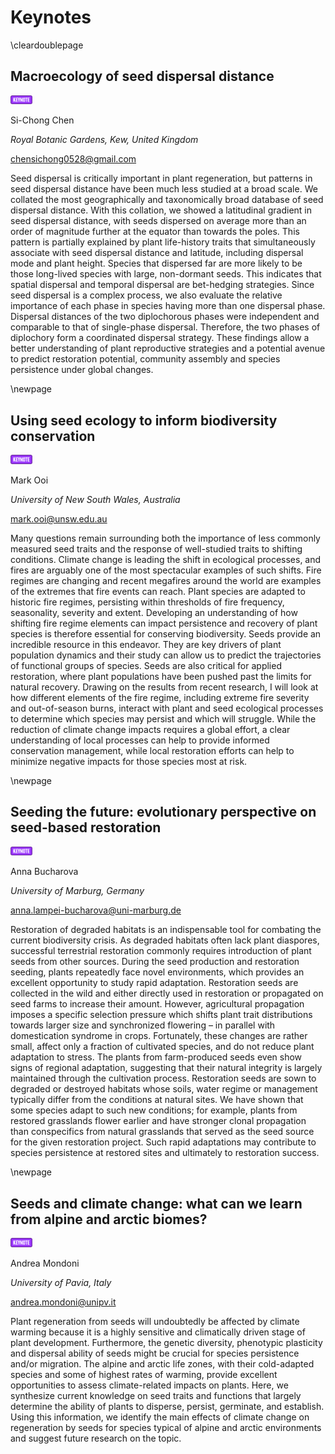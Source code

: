 # Keynotes

\cleardoublepage

## Macroecology of seed dispersal distance

<img src="pics/keynote.png" width="35pt" />

Si-Chong Chen

*Royal Botanic Gardens, Kew, United Kingdom*

chensichong0528@gmail.com

Seed dispersal is critically important in plant regeneration, but patterns in seed dispersal distance have been much less studied at a broad scale. We collated the most geographically and taxonomically broad database of seed dispersal distance. With this collation, we showed a latitudinal gradient in seed dispersal distance, with seeds dispersed on average more than an order of magnitude further at the equator than towards the poles. This pattern is partially explained by plant life-history traits that simultaneously associate with seed dispersal distance and latitude, including dispersal mode and plant height. Species that dispersed far are more likely to be those long-lived species with large, non-dormant seeds. This indicates that spatial dispersal and temporal dispersal are bet-hedging strategies. Since seed dispersal is a complex process, we also evaluate the relative importance of each phase in species having more than one dispersal phase. Dispersal distances of the two diplochorous phases were independent and comparable to that of single-phase dispersal. Therefore, the two phases of diplochory form a coordinated dispersal strategy. These findings allow a better understanding of plant reproductive strategies and a potential avenue to predict restoration potential, community assembly and species persistence under global changes.

\newpage

## Using seed ecology to inform biodiversity conservation

<img src="pics/keynote.png" width="35pt" />

Mark Ooi

*University of New South Wales, Australia*

mark.ooi@unsw.edu.au

Many questions remain surrounding both the importance of less commonly measured seed traits and the response of well-studied traits to shifting conditions. Climate change is leading the shift in ecological processes, and fires are arguably one of the most spectacular examples of such shifts. Fire regimes are changing and recent megafires around the world are examples of the extremes that fire events can reach. Plant species are adapted to historic fire regimes, persisting within thresholds of fire frequency, seasonality, severity and extent. Developing an understanding of how shifting fire regime elements can impact persistence and recovery of plant species is therefore essential for conserving biodiversity. Seeds provide an incredible resource in this endeavor. They are key drivers of plant population dynamics and their study can allow us to predict the trajectories of functional groups of species. Seeds are also critical for applied restoration, where plant populations have been pushed past the limits for natural recovery. Drawing on the results from recent research, I will look at how different elements of the fire regime, including extreme fire severity and out-of-season burns, interact with plant and seed ecological processes to determine which species may persist and which will struggle. While the reduction of climate change impacts requires a global effort, a clear understanding of local processes can help to provide informed conservation management, while local restoration efforts can help to minimize negative impacts for those species most at risk.

\newpage

## Seeding the future: evolutionary perspective on seed-based restoration

<img src="pics/keynote.png" width="35pt" />

Anna Bucharova

*University of Marburg, Germany*

anna.lampei-bucharova@uni-marburg.de

Restoration of degraded habitats is an indispensable tool for combating the current biodiversity crisis. As degraded habitats often lack plant diaspores, successful terrestrial restoration commonly requires introduction of plant seeds from other sources. During the seed production and restoration seeding, plants repeatedly face novel environments, which provides an excellent opportunity to study rapid adaptation. Restoration seeds are collected in the wild and either directly used in restoration or propagated on seed farms to increase their amount. However, agricultural propagation imposes a specific selection pressure which shifts plant trait distributions towards larger size and synchronized flowering – in parallel with domestication syndrome in crops. Fortunately, these changes are rather small, affect only a fraction of cultivated species, and do not reduce plant adaptation to stress. The plants from farm-produced seeds even show signs of regional adaptation, suggesting that their natural integrity is largely maintained through the cultivation process. Restoration seeds are sown to degraded or destroyed habitats whose soils, water regime or management typically differ from the conditions at natural sites. We have shown that some species adapt to such new conditions; for example, plants from restored grasslands flower earlier and have stronger clonal propagation than conspecifics from natural grasslands that served as the seed source for the given restoration project. Such rapid adaptations may contribute to species persistence at restored sites and ultimately to restoration success.

\newpage

## Seeds and climate change: what can we learn from alpine and arctic biomes?

<img src="pics/keynote.png" width="35pt" />

Andrea Mondoni

*University of Pavia, Italy*

andrea.mondoni@unipv.it

Plant regeneration from seeds will undoubtedly be affected by climate warming because it is a highly sensitive and climatically driven stage of plant development. Furthermore, the genetic diversity, phenotypic plasticity and dispersal ability of seeds might be crucial for species persistence and/or migration. The alpine and arctic life zones, with their cold-adapted species and some of highest rates of warming, provide excellent opportunities to assess climate-related impacts on plants. Here, we synthesize current knowledge on seed traits and functions that largely determine the ability of plants to disperse, persist, germinate, and establish. Using this information, we identify the main effects of climate change on regeneration by seeds for species typical of alpine and arctic environments and suggest future research on the topic.
